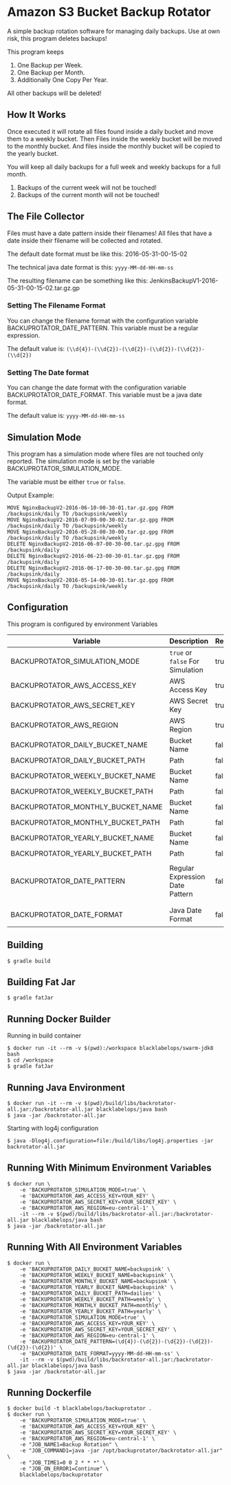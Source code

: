 # Amazon S3 Bucket Backup Rotator

A simple backup rotation software for managing daily backups. Use at own risk, this program deletes backups!

This program keeps

1. One Backup per Week.
1. One Backup per Month.
1. Additionally One Copy Per Year.

All other backups will be deleted!

## How It Works

Once executed it will rotate all files found inside a daily bucket and move them to a weekly bucket. Then Files inside the weekly bucket will be moved to the monthly bucket. And files inside the monthly bucket will be copied to the yearly bucket.

You will keep all daily backups for a full week and weekly backups for a full month.

1. Backups of the current week will not be touched!
2. Backups of the current month will not be touched!

## The File Collector

Files must have a date pattern inside their filenames! All files that have a date inside their filename will be collected and rotated.

The default date format must be like this: 2016-05-31-00-15-02

The technical java date format is this: `yyyy-MM-dd-HH-mm-ss`

The resulting filename can be something like this: JenkinsBackupV1-2016-05-31-00-15-02.tar.gz.gp

### Setting The Filename Format

You can change the filename format with the configuration variable BACKUPROTATOR_DATE_PATTERN. This variable must be a regular expression.

The default value is: `(\\d{4})-(\\d{2})-(\\d{2})-(\\d{2})-(\\d{2})-(\\d{2})`

### Setting The Date format

You can change the date format with the configuration variable BACKUPROTATOR_DATE_FORMAT. This variable must be a java date format.

The default value is: `yyyy-MM-dd-HH-mm-ss`

## Simulation Mode

This program has a simulation mode where files are not touched only reported. The simulation mode is set by the variable BACKUPROTATOR_SIMULATION_MODE.

The variable must be either `true` or `false`.

Output Example:

~~~~
MOVE NginxBackupV2-2016-06-10-00-30-01.tar.gz.gpg FROM /backupsink/daily TO /backupsink/weekly
MOVE NginxBackupV2-2016-07-09-00-30-02.tar.gz.gpg FROM /backupsink/daily TO /backupsink/weekly
MOVE NginxBackupV2-2016-05-28-00-30-00.tar.gz.gpg FROM /backupsink/daily TO /backupsink/weekly
DELETE NginxBackupV2-2016-06-07-00-30-00.tar.gz.gpg FROM /backupsink/daily
DELETE NginxBackupV2-2016-06-23-00-30-01.tar.gz.gpg FROM /backupsink/daily
DELETE NginxBackupV2-2016-06-17-00-30-00.tar.gz.gpg FROM /backupsink/daily
MOVE NginxBackupV2-2016-05-14-00-30-01.tar.gz.gpg FROM /backupsink/daily TO /backupsink/weekly
~~~~

## Configuration

This program is configured by environment Variables

| Variable | Description | Required | Default |
|----------|-------------|----------|---------|
| BACKUPROTATOR_SIMULATION_MODE | `true` or `false` For Simulation | true | |
| BACKUPROTATOR_AWS_ACCESS_KEY | AWS Access Key | true |  |
| BACKUPROTATOR_AWS_SECRET_KEY | AWS Secret Key | true |  |
| BACKUPROTATOR_AWS_REGION | AWS Region | true | |
| BACKUPROTATOR_DAILY_BUCKET_NAME | Bucket Name | false | `backups` |
| BACKUPROTATOR_DAILY_BUCKET_PATH | Path | false | `daily` |
| BACKUPROTATOR_WEEKLY_BUCKET_NAME | Bucket Name | false | `backups` |
| BACKUPROTATOR_WEEKLY_BUCKET_PATH | Path | false | `weekly`|
| BACKUPROTATOR_MONTHLY_BUCKET_NAME | Bucket Name | false | `backups` |
| BACKUPROTATOR_MONTHLY_BUCKET_PATH | Path | false | `monthly` |
| BACKUPROTATOR_YEARLY_BUCKET_NAME | Bucket Name | false | `backups` |
| BACKUPROTATOR_YEARLY_BUCKET_PATH | Path | false | `yearly` |
| BACKUPROTATOR_DATE_PATTERN | Regular Expression Date Pattern | false | `(\\d{4})-(\\d{2})-(\\d{2})-(\\d{2})-(\\d{2})-(\\d{2})` |
| BACKUPROTATOR_DATE_FORMAT | Java Date Format | false | `yyyy-MM-dd-HH-mm-ss` |

## Building

~~~~
$ gradle build
~~~~

## Building Fat Jar

~~~~
$ gradle fatJar
~~~~

## Running Docker Builder

Running in build container

~~~~
$ docker run -it --rm -v $(pwd):/workspace blacklabelops/swarm-jdk8 bash
$ cd /workspace
$ gradle fatJar
~~~~

## Running Java Environment

~~~~
$ docker run -it --rm -v $(pwd)/build/libs/backrotator-all.jar:/backrotator-all.jar blacklabelops/java bash
$ java -jar /backrotator-all.jar
~~~~

Starting with log4j configuration

~~~~
$ java -Dlog4j.configuration=file:/build/libs/log4j.properties -jar backrotator-all.jar
~~~~

## Running With Minimum Environment Variables

~~~~
$ docker run \
    -e 'BACKUPROTATOR_SIMULATION_MODE=true' \
    -e 'BACKUPROTATOR_AWS_ACCESS_KEY=YOUR_KEY' \
    -e 'BACKUPROTATOR_AWS_SECRET_KEY=YOUR_SECRET_KEY' \
    -e 'BACKUPROTATOR_AWS_REGION=eu-central-1' \
    -it --rm -v $(pwd)/build/libs/backrotator-all.jar:/backrotator-all.jar blacklabelops/java bash
$ java -jar /backrotator-all.jar
~~~~

## Running With All Environment Variables

~~~~
$ docker run \
    -e 'BACKUPROTATOR_DAILY_BUCKET_NAME=backupsink' \
    -e 'BACKUPROTATOR_WEEKLY_BUCKET_NAME=backupsink' \
    -e 'BACKUPROTATOR_MONTHLY_BUCKET_NAME=backupsink' \
    -e 'BACKUPROTATOR_YEARLY_BUCKET_NAME=backupsink' \
    -e 'BACKUPROTATOR_DAILY_BUCKET_PATH=dailies' \
    -e 'BACKUPROTATOR_WEEKLY_BUCKET_PATH=weekly' \
    -e 'BACKUPROTATOR_MONTHLY_BUCKET_PATH=monthly' \
    -e 'BACKUPROTATOR_YEARLY_BUCKET_PATH=yearly' \
    -e 'BACKUPROTATOR_SIMULATION_MODE=true' \
    -e 'BACKUPROTATOR_AWS_ACCESS_KEY=YOUR_KEY' \
    -e 'BACKUPROTATOR_AWS_SECRET_KEY=YOUR_SECRET_KEY' \
    -e 'BACKUPROTATOR_AWS_REGION=eu-central-1' \
    -e 'BACKUPROTATOR_DATE_PATTERN=(\d{4})-(\d{2})-(\d{2})-(\d{2})-(\d{2})-(\d{2})' \
    -e 'BACKUPROTATOR_DATE_FORMAT=yyyy-MM-dd-HH-mm-ss' \
    -it --rm -v $(pwd)/build/libs/backrotator-all.jar:/backrotator-all.jar blacklabelops/java bash
$ java -jar /backrotator-all.jar
~~~~

## Running Dockerfile

~~~~
$ docker build -t blacklabelops/backuprotator .
$ docker run \
    -e 'BACKUPROTATOR_SIMULATION_MODE=true' \
    -e 'BACKUPROTATOR_AWS_ACCESS_KEY=YOUR_KEY' \
    -e 'BACKUPROTATOR_AWS_SECRET_KEY=YOUR_SECRET_KEY' \
    -e 'BACKUPROTATOR_AWS_REGION=eu-central-1' \
    -e "JOB_NAME1=Backup Rotation" \
    -e "JOB_COMMAND1=java -jar /opt/backuprotator/backrotator-all.jar" \
    -e "JOB_TIME1=0 0 2 * * *" \
    -e "JOB_ON_ERROR1=Continue" \
    blacklabelops/backuprotator
~~~~
